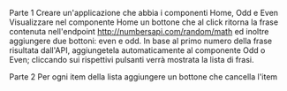 Parte 1
Creare un'applicazione che abbia i componenti Home, Odd e Even
Visualizzare nel componente Home un bottone che al click ritorna la frase contenuta nell'endpoint http://numbersapi.com/random/math ed inoltre aggiungere due bottoni: even e odd.
In base al primo numero della frase risultata dall'API, aggiungetela automaticamente al componente Odd o Even; cliccando sui rispettivi pulsanti verrà mostrata la lista di frasi.

Parte 2
Per ogni item della lista aggiungere un bottone che cancella l'item